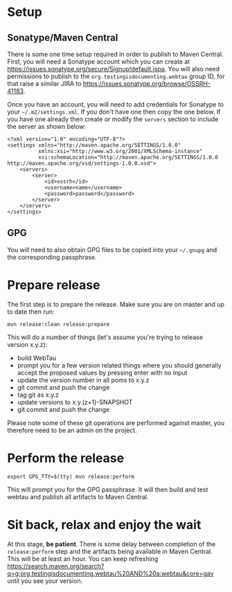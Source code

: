 # Setup

## Sonatype/Maven Central

There is some one time setup required in order to publish to Maven Central.  First, you will need a Sonatype account which
you can create at https://issues.sonatype.org/secure/Signup!default.jspa.  You will also need permissions to publish to
the `org.testingisdocumenting.webtau` group ID, for that raise a similar JIRA to https://issues.sonatype.org/browse/OSSRH-41183.

Once you have an account, you will need to add credentials for Sonatype to your `~/.m2/settings.xml`.  If you don't have
one then copy the one below.  If you have one already then create or modify the `servers` section to include the server
as shown below:

```
<?xml version="1.0" encoding="UTF-8"?>
<settings xmlns="http://maven.apache.org/SETTINGS/1.0.0"
          xmlns:xsi="http://www.w3.org/2001/XMLSchema-instance"
          xsi:schemaLocation="http://maven.apache.org/SETTINGS/1.0.0 http://maven.apache.org/xsd/settings-1.0.0.xsd">
    <servers>
        <server>
            <id>ossrh</id>
            <username>name</username>
            <password>password</password>
        </server>
    </servers>
</settings>
```

## GPG

You will need to also obtain GPG files to be copied into your `~/.gnupg` and the corresponding passphrase.


# Prepare release

The first step is to prepare the release.  Make sure you are on master and up to date then run:

```
mvn release:clean release:prepare
```

This will do a number of things (let's assume you're trying to release version x.y.z):
* build WebTau
* prompt you for a few version related things where you should generally accept the proposed values by pressing enter with no input
* update the version number in all poms to x.y.z
* git commit and push the change
* tag git as x.y.z
* update versions to x.y.(z+1)-SNAPSHOT
* git commit and push the change

Please note some of these git operations are performed against master, you therefore need to be an admin on the project.

# Perform the release

```
export GPG_TTY=$(tty) mvn release:perform
```

This will prompt you for the GPG passphrase.  It will then build and test webtau and publish all artifacts to Maven Central.

# Sit back, relax and enjoy the wait

At this stage, **be patient**.  There is some delay between completion of the `release:perform` step and the artifacts being
available in Maven Central.  This will be at least an hour.  You can keep refreshing https://search.maven.org/search?q=g:org.testingisdocumenting.webtau%20AND%20a:webtau&core=gav
until you see your version.
